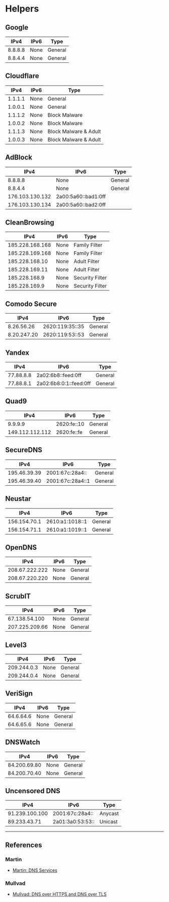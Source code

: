# Helpers

## Google

| IPv4    | IPv6 | Type    |
| ------- | ---- | ------- |
| 8.8.8.8 | None | General |
| 8.8.4.4 | None | General |

## Cloudflare

| IPv4    | IPv6 | Type                  |
| ------- | ---- | --------------------- |
| 1.1.1.1 | None | General               |
| 1.0.0.1 | None | General               |
| 1.1.1.2 | None | Block Malware         |
| 1.0.0.2 | None | Block Malware         |
| 1.1.1.3 | None | Block Malware & Adult |
| 1.0.0.3 | None | Block Malware & Adult |

## AdBlock

| IPv4            | IPv6                | Type    |
| --------------- | ------------------- | ------- |
| 8.8.8.8         | None                | General |
| 8.8.4.4         | None                | General |
| 176.103.130.132 | 2a00:5a60::bad1:0ff |         |
| 176.103.130.134 | 2a00:5a60::bad2:0ff |         |

## CleanBrowsing

| IPv4            | IPv6 | Type            |
| --------------- | ---- | --------------- |
| 185.228.168.168 | None | Family Filter   |
| 185.228.169.168 | None | Family Filter   |
| 185.228.168.10  | None | Adult Filter    |
| 185.228.169.11  | None | Adult Filter    |
| 185.228.168.9   | None | Security Filter |
| 185.228.169.9   | None | Security Filter |

## Comodo Secure

| IPv4        | IPv6            | Type    |
| ----------- | --------------- | ------- |
| 8.26.56.26  | 2620:119:35::35 | General |
| 8.20.247.20 | 2620:119:53::53 | General |

## Yandex

| IPv4      | IPv6                   | Type    |
| --------- | ---------------------- | ------- |
| 77.88.8.8 | 2a02:6b8::feed:0ff     | General |
| 77.88.8.1 | 2a02:6b8:0:1::feed:0ff | General |

## Quad9

| IPv4            | IPv6        | Type    |
| --------------- | ----------- | ------- |
| 9.9.9.9         | 2620:fe::10 | General |
| 149.112.112.112 | 2620:fe::fe | General |

## SecureDNS

| IPv4         | IPv6             | Type    |
| ------------ | ---------------- | ------- |
| 195.46.39.39 | 2001:67c:28a4::  | General |
| 195.46.39.40 | 2001:67c:28a4::1 | General |

## Neustar

| IPv4         | IPv6            | Type    |
| ------------ | --------------- | ------- |
| 156.154.70.1 | 2610:a1:1018::1 | General |
| 156.154.71.1 | 2610:a1:1019::1 | General |

## OpenDNS

| IPv4           | IPv6 | Type    |
| -------------- | ---- | ------- |
| 208.67.222.222 | None | General |
| 208.67.220.220 | None | General |

## ScrubIT

| IPv4           | IPv6 | Type    |
| -------------- | ---- | ------- |
| 67.138.54.100  | None | General |
| 207.225.209.66 | None | General |

## Level3

| IPv4        | IPv6 | Type    |
| ----------- | ---- | ------- |
| 209.244.0.3 | None | General |
| 209.244.0.4 | None | General |

## VeriSign

| IPv4      | IPv6 | Type    |
| --------- | ---- | ------- |
| 64.6.64.6 | None | General |
| 64.6.65.6 | None | General |

## DNSWatch

| IPv4         | IPv6 | Type    |
| ------------ | ---- | ------- |
| 84.200.69.80 | None | General |
| 84.200.70.40 | None | General |

## Uncensored DNS

| IPv4           | IPv6             | Type    |
| -------------- | ---------------- | ------- |
| 91.239.100.100 | 2001:67c:28a4::  | Anycast |
| 89.233.43.71   | 2a01:3a0:53:53:: | Unicast |

---
## References

### Martin

- [Martin: DNS Services](https://book.martiandefense.llc/digital-privacy-and-hygiene/dns-services)

### Mullvad

- [Mullvad: DNS over HTTPS and DNS over TLS](https://mullvad.net/en/help/dns-over-https-and-dns-over-tls)